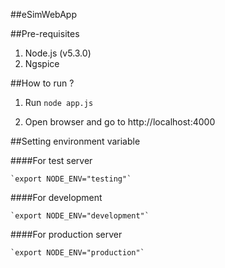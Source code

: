 ##eSimWebApp

##Pre-requisites
1. Node.js (v5.3.0)
2. Ngspice


##How to run ?
1. Run `node app.js`

2. Open browser and go to http://localhost:4000

##Setting environment variable 

####For test server

    `export NODE_ENV="testing"`

####For development

    `export NODE_ENV="development"`

####For production server

    `export NODE_ENV="production"`
